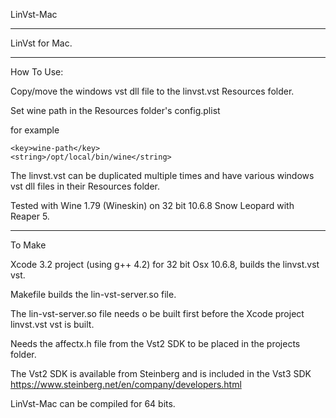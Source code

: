 LinVst-Mac

------------

LinVst for Mac.

------------

How To Use:

Copy/move the windows vst dll file to the linvst.vst Resources folder.

Set wine path in the Resources folder's config.plist

for example

	<key>wine-path</key>
	<string>/opt/local/bin/wine</string>
	
The linvst.vst can be duplicated multiple times and have various windows vst dll files in their Resources folder.	

Tested with Wine 1.79 (Wineskin) on 32 bit 10.6.8 Snow Leopard with Reaper 5.

---------------

To Make

Xcode 3.2 project (using g++ 4.2) for 32 bit Osx 10.6.8, builds the linvst.vst vst.

Makefile builds the lin-vst-server.so file.

The lin-vst-server.so file needs o be built first before the Xcode project linvst.vst vst is built.

Needs the affectx.h file from the Vst2 SDK to be placed in the projects folder.

The Vst2 SDK is available from Steinberg and is included in the Vst3 SDK https://www.steinberg.net/en/company/developers.html

LinVst-Mac can be compiled for 64 bits.



